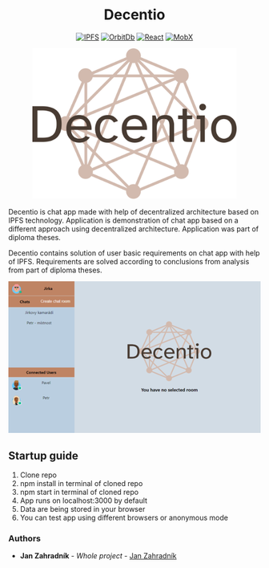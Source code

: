 <h1 align="center"> Decentio </h1>
<p align="center">
<a href="https://ipfs.tech"><img src="https://img.shields.io/badge/IPFS-bf8464?style=for-the-badge&logo=Ipfs" alt="IPFS"></a>
<a href="https://orbitdb.org"><img src="https://img.shields.io/badge/OrbitDb-bf8464?style=for-the-badge&logo=OrbitDb" alt="OrbitDb"></a>
<a href="https://reactjs.org"><img src="https://img.shields.io/badge/React-bf8464?style=for-the-badge&logo=React" alt="React"></a>
<a href="https://mobx.js.org/README.html"><img src="https://img.shields.io/badge/MobX-bf8464?style=for-the-badge&logo=Mobx" alt="MobX"></a>
</p>
<p align="center">
<img height="300px" src="./src/assets/icons/decentioLogoLight.png"></>
</p>
<p>Decentio is chat app made with help of decentralized architecture based on IPFS technology. Application is demonstration of chat app based on a different approach using decentralized architecture. Application was part of diploma theses.</p>

<p> Decentio contains solution of user basic requirements on chat app with help of IPFS. Requirements are solved according to conclusions from analysis from part of diploma theses.</p>

<p align="center">
<img src="./src/assets/img/DecentioHomePage.png"></>
</p>

## Startup guide

1. Clone repo
2. npm install in terminal of cloned repo
3. npm start in terminal of cloned repo
4. App runs on localhost:3000 by default
5. Data are being stored in your browser
6. You can test app using different browsers or anonymous mode

### Authors

- **Jan Zahradník** - _Whole project_ - [Jan Zahradník](https://github.com/zahradjan)
